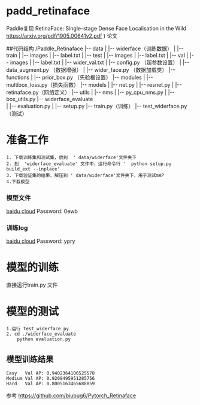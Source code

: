# padd_retinaface



Paddle复现 RetinaFace: Single-stage Dense Face Localisation in the Wild  https://arxiv.org/pdf/1905.00641v2.pdf )  论文

##代码结构
/Paddle_Retinaface
|-- data
|   |-- widerface（训练数据）
|      |-- train
|          |-- images
|          |-- label.txt
|      |-- test
|          |-- images
|          |-- label.txt
|      |-- val
|          |-- images
|          |-- label.txt
|          |-- wider_val.txt
|   |-- config.py （超参数设置）
|   |-- data_augment.py （数据增强）
|   |-- wider_face.py （数据加载类）
|--functions
|       |-- prior_box.py （先验框设置）
|-- modules
|       |-- multibox_loss.py（损失函数）
|-- models
|       |-- net.py
|       |-- resnet.py
|       |-- retinaface.py（网络定义）
|-- utils
|       |-- nms
|           |-- py_cpu_nms.py
|       |-- box_utils.py
|-- widerface_evaluate          
|       |-- evaluation.py
|       |-- setup.py
|-- train.py（训练）
|-- test_widerface.py （测试）

# 准备工作
```
1. 下载训练集和测试集，放到  ' data/widerface'文件夹下
2. 到  'widerface_evaluate' 文件中，运行命令行 '  python setup.py build_ext --inplace'
3. 下载验证集的结果，解压到 ' data/widerface'文件夹下，用于测试mAP
4.下载模型
```
### 模型文件
[baidu cloud](https://pan.baidu.com/s/1R2_8zGfjQ63e0BmC_aWwhw ) Password: 0ewb

### 训练log
[baidu cloud](https://pan.baidu.com/s/1cNa2d9HNvOXdhlbYPZZtnw  ) Password: ypry

# 模型的训练

直接运行train.py 文件

# 模型的测试
```
1.运行 test_widerface.py  
2. cd ./widerface_evaluate
    python evaluation.py
```

## 模型训练结果 
```
Easy   Val AP: 0.9402364106525578
Medium Val AP: 0.9208495951285756
Hard   Val AP: 0.8005163465688859
```

参考
https://github.com/biubug6/Pytorch_Retinaface
